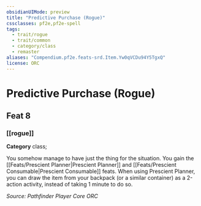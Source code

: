```yaml
---
obsidianUIMode: preview
title: "Predictive Purchase (Rogue)"
cssclasses: pf2e,pf2e-spell
tags:
  - trait/rogue
  - trait/common
  - category/class
  - remaster
aliases: "Compendium.pf2e.feats-srd.Item.Yw0qVCDu94Y5TgxQ"
license: ORC
---
```

# Predictive Purchase (Rogue)
## Feat 8
### [[rogue]]

**Category** class; 




You somehow manage to have just the thing for the situation. You gain the [[Feats/Prescient Planner|Prescient Planner]] and [[Feats/Prescient Consumable|Prescient Consumable]] feats. When using Prescient Planner, you can draw the item from your backpack (or a similar container) as a 2-action activity, instead of taking 1 minute to do so.

*Source: Pathfinder Player Core*
*ORC*